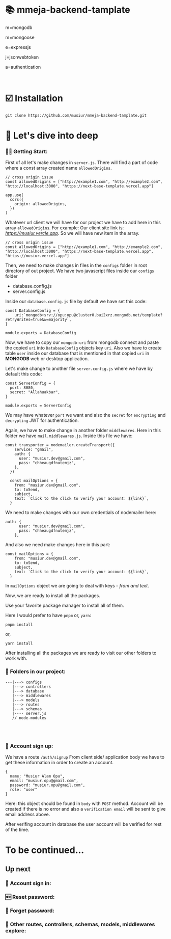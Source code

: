 # 📚 **mmeja-backend-tamplate**

m=mongodb

m=mongoose

e=expressjs

j=jsonwebtoken

a=authentication

<br/>

# ☑️ **Installation**

```
git clone https://github.com/musiur/mmeja-backend-tamplate.git
```

# 🤿 **Let's dive into deep**

### 🏃‍♂️ **Getting Start:**

First of all let's make changes in `server.js`. There will find a part of code where a const array created name `allowedOrigins`.

```JS
// cross origin issue
const allowedOrigins = ["http://example1.com", "http://example2.com", "http://localhost:3000", "https://next-base-template.vercel.app"]

app.use(
  cors({
    origin: allowedOrigins,
  })
)
```

Whatever url client we will have for our project we have to add here in this array `allowedOrigins`.
For example: Our client site link is: _https://musiur.vercle.app_. So we will have new item in the array.

```
// cross origin issue
const allowedOrigins = ["http://example1.com", "http://example2.com", "http://localhost:3000", "https://next-base-template.vercel.app", "https://musiur.vercel.app"]
```

Then, we need to make changes in files in the `configs` folder in root directory of out project.
We have two javascript files inside our `configs` folder

- database.config.js
- server.config.js

Inside our `database.config.js` file by default we have set this code:

```JS
const DatabaseConfig = {
    uri:`mongodb+srv://opu:opu@cluster0.bui2xrz.mongodb.net/template?retryWrites=true&w=majority`,
}

module.exports = DatabaseConfig
```

Now, we have to copy our `mongodb-uri` from mongodb connect and paste the copied `uri` into `DatabaseConfig` objects key `uri`. Also we have to create table `user` inside our database that is mentioned in that copied `uri` in **MONGODB** web or desktop application.

Let's make change to another file `server.config.js` where we have by default this code:

```JS
const ServerConfig = {
  port: 8080,
  secret: "Allahuakbar",
}

module.exports = ServerConfig
```

We may have whatever `port` we want and also the `secret` for `encrypting` and `decrypting` JWT for authentication.

Again, we have to make change in another folder `middlewares`. Here in this folder we have `mail.middlewares.js`. Inside this file we have:

```JS
const transporter = nodemailer.createTransport({
    service: "gmail",
    auth: {
      user: "musiur.dev@gmail.com",
      pass: "chheaugdfnutemjz",
    },
  })

  const mailOptions = {
    from: "musiur.dev@gmail.com",
    to: toSend,
    subject,
    text: `Click to the click to verify your account: ${link}`,
  }

```

We need to make changes with our own credentials of nodemailer here:

```JS
auth: {
      user: "musiur.dev@gmail.com",
      pass: "chheaugdfnutemjz",
    },
```

And also we need make changes here in this part:

```JS
const mailOptions = {
    from: "musiur.dev@gmail.com",
    to: toSend,
    subject,
    text: `Click to the click to verify your account: ${link}`,
  }

```

In `mailOptions` object we are going to deal with keys - _from and text_.

Now, we are ready to install all the packages.

Use your favorite package manager to install all of them.

Here I would prefer to have `pnpm` or, `yarn`:

```
pnpm install
```

or,

```
yarn install
```

After installing all the packages we are ready to visit our other folders to work with.

### 📂 **Folders in our project:**

```JS
---|---> configs
   |---> controllers
   |---> database
   |---> middlewares
   |---> models
   |---> routes
   |---> schemas
   |---- server.js
   // node-modules

```

<br/><br/>

### 🔑 **Account sign up:**

We have a route `/auth/signup` From client side/ application body we have to get these information in order to create an account.

```JS
{
  name: "Musiur Alam Opu",
  email: "musiur.opu@gmail.com",
  password: "musiur.opu@gmail.com",
  role: "user"
}
```

Here: this object should be found in `body` with `POST` method. Account will be created if there is no error and also a `verification email` will be sent to give email address above.

After verifing account in database the user account will be verified for rest of the time.

# To be continued...

## **Up next**

### 🔐 **Account sign in:**

### 🆕 **Reset password:**

### 💁 **Forget password:**

### 💬 **Other routes, controllers, schemas, models, middlewares explore:**
